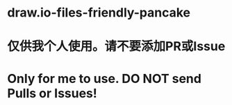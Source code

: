 # draw.io-files-friendly-pancake
# 仅供我个人使用。请不要添加PR或Issue
# Only for me to use. DO NOT send Pulls or Issues!
